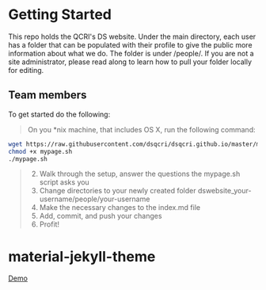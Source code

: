 # Getting Started
This repo holds the QCRI's DS website. Under the main directory, each user has a folder that can be populated with their profile to give the public more information about what we do. The folder is under /people/. If you are not a site administrator, please read along to learn how to pull your folder locally for editing.

## Team members
To get started do the following:
> On you *nix machine, that includes OS X, run the following command:
~~~ bash
wget https://raw.githubusercontent.com/dsqcri/dsqcri.github.io/master/mypage.sh
chmod +x mypage.sh
./mypage.sh
~~~
> 2. Walk through the setup, answer the questions the mypage.sh script asks you
> 3. Change directories to your newly created folder dswebsite_your-username/people/your-username
> 4. Make the necessary changes to the index.md file
> 5. Add, commit, and push your changes
> 6. Profit!


# material-jekyll-theme
[Demo](http://alexcarpenter.me/material-jekyll-theme)
